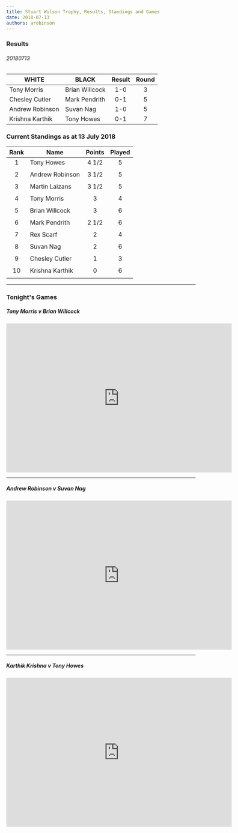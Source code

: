 ```yaml
---
title: Stuart Wilson Trophy, Results, Standings and Games
date: 2018-07-13
authors: arobinson
---
```

### Results

###### 20180713

| WHITE           | BLACK           | Result      |Round |
| --------------- | --------------- | :---------: |:----:|
| Tony Morris     | Brian Willcock  | 1-0         |3     |
| Chesley Cutler  | Mark Pendrith   | 0-1         |5     |
| Andrew Robinson | Suvan Nag       | 1-0         |5     |
| Krishna Karthik | Tony Howes      | 0-1         |7     |

### Current Standings as at 13 July 2018

| Rank | Name            | Points | Played |
| :--: | --------------- | :----: | :----: |
| 1    | Tony Howes      | 4 1/2  | 5      |
|      |                 |        |        |
| 2    | Andrew Robinson | 3 1/2  | 5      |
|      |                 |        |        |
| 3    | Martin Laizans  | 3 1/2  | 5      |
|      |                 |        |        |
| 4    | Tony Morris     | 3      | 4      |
|      |                 |        |        |
| 5    | Brian Willcock  | 3      | 6      |
|      |                 |        |        |
| 6    | Mark Pendrith   | 2 1/2  | 6      |
|      |                 |        |        |
| 7    | Rex Scarf       | 2      | 4      |
|      |                 |        |        |
| 8    | Suvan Nag       | 2      | 6      |
|      |                 |        |        |
| 9    | Chesley Cutler  | 1      | 3      |
|      |                 |        |        |
| 10   | Krishna Karthik | 0      | 6      |
|      |                 |        |        |

----

### Tonight\'s Games

##### Tony Morris v Brian Willcock

<iframe src="https://lichess.org/embed/FLwpYlFT?theme=auto&amp;bg=auto" width=600 height=397 frameborder=0></iframe>

----

##### Andrew Robinson v Suvan Nag

<iframe src="https://lichess.org/embed/6Yl0zLNP?theme=auto&amp;bg=auto" width=600 height=397 frameborder=0></iframe>

----

#####  Karthik Krishna v Tony Howes 

<iframe src="https://lichess.org/embed/dI3d3obf?theme=auto&amp;bg=auto" width=600 height=397 frameborder=0></iframe>
